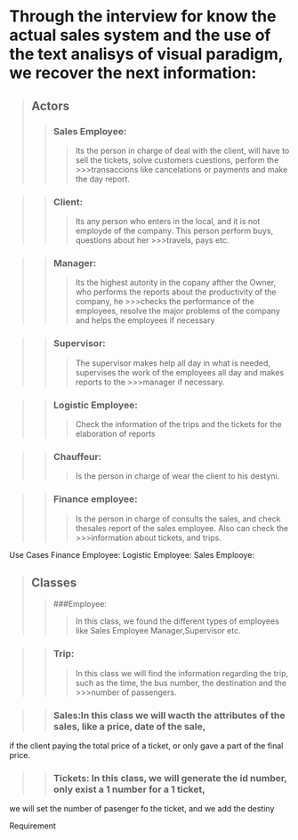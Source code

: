 # Through the interview for know the actual sales system and the use of the text analisys of visual paradigm, we recover the next information: 

>## Actors 
>>### Sales Employee: 
>>>Its the person in charge of deal with the client, will have to sell the tickets, solve customers cuestions, perform the >>>transaccions like cancelations or payments and make the day report.

>>### Client: 
>>>Its any person who enters in the local, and it is not  employde of the company. This person perform buys, questions about her >>>travels, pays etc.

>>### Manager: 
>>>Its the highest autority in the copany afther the Owner, who performs the reports about the productivity of the company, he >>>checks the performance of the employees, resolve the major problems of the company and helps the employees if necessary

>>### Supervisor: 
>>>The supervisor makes help all day in what is needed, supervises the work of the employees all day and makes reports to the >>>manager if necessary.

>>### Logistic Employee: 
>>>Check the information of the trips and the tickets for the elaboration of reports

>>### Chauffeur: 
>>>Is the person in charge of wear the client to his destyni.

>>### Finance employee: 
>>>Is the person in charge of consults the sales, and check thesales report of the sales employee. Also can check the >>>information about tickets, and trips.


Use Cases
Finance Employee:
Logistic Employee:
Sales Emplooye:


>## Classes
>>###Employee: 
>>>In this class, we found the different types of employees like Sales Employee Manager,Supervisor etc.

>>### Trip:
>>>In this class we will find the information regarding the trip, such as the time, the bus number, the destination and the >>>number of passengers.

>>### Sales:In this class we will wacth the attributes of the sales, like a price, date of the sale, 
if the client paying the total price of a ticket, or only gave a part of the final price.

>>### Tickets: In this class, we will generate the id number, only exist a 1 number for a 1 ticket,
we will set the number of pasenger fo the ticket, and we add the destiny

Requirement
